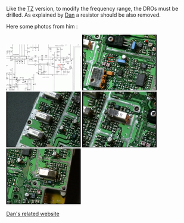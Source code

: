 Like the [TZ](TZ.md) version, to modify the frequency range, the DROs must be drilled. As explained by [Dan](https://pmr446romania.blogspot.com) a resistor should be also removed. 

Here some photos from him :

<img src="Tm_resistor_schematic.gif" width="200" >

<img src="Tm_resistor_board.png" width="200" >

<img src="Tm_rx_filter.png" width="200" >

<img src="Tm_rx_dro.png" width="200" >

<img src="Tm_tx_dro.png" width="200" >

[Dan's related website](https://pmr446romania.blogspot.com/2010/08/simoco-prm8060-vtm.html) 
